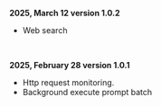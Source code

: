 **2025, March 12 version 1.0.2**
- Web search

<br>

**2025, February 28 version 1.0.1** 
- Http request monitoring.
- Background execute prompt batch 